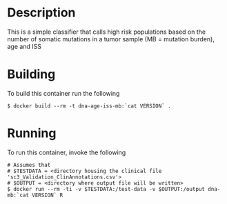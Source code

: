 Description
===========

This is a simple classifier that calls high risk populations based on the number
of somatic mutations in a tumor sample (MB = mutation burden), age and ISS

Building
========

To build this container run the following
```
$ docker build --rm -t dna-age-iss-mb:`cat VERSION` .
```

Running
=======

To run this container, invoke the following
```
# Assumes that
# $TESTDATA = <directory housing the clinical file 'sc3_Validation_ClinAnnotations.csv'>
# $OUTPUT = <directory where output file will be written>
$ docker run --rm -ti -v $TESTDATA:/test-data -v $OUTPUT:/output dna-mb:`cat VERSION` R
```
